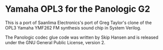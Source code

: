 # Yamaha OPL3 for the Panologic G2

This is a port of Saanlima Electronics's port of Greg Taylor's clone of the
OPL3 Yamaha YMF262 FM synthesis sound chip in System Verilog.  

The Panologic codec glue code was written by Skip Hansen and is released under 
the GNU General Public License, version 2.

